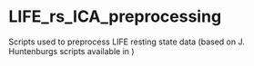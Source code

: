 # LIFE_rs_ICA_preprocessing

Scripts used to preprocess LIFE resting state data (based on J. Huntenburgs scripts available in )
